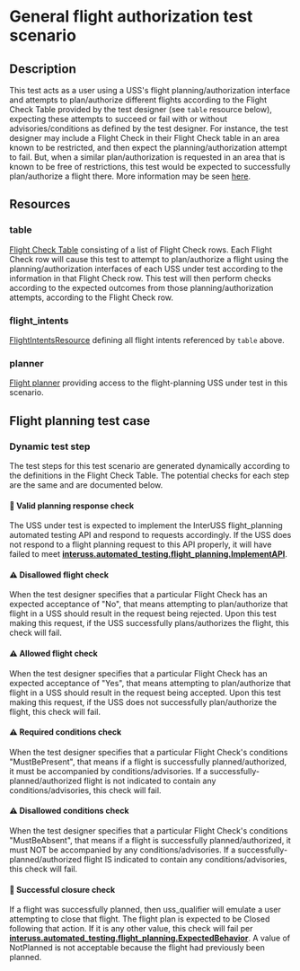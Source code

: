 # General flight authorization test scenario

## Description

This test acts as a user using a USS's flight planning/authorization interface and attempts to plan/authorize different flights according to the Flight Check Table provided by the test designer (see `table` resource below), expecting these attempts to succeed or fail with or without advisories/conditions as defined by the test designer.  For instance, the test designer may include a Flight Check in their Flight Check table in an area known to be restricted, and then expect the planning/authorization attempt to fail.  But, when a similar plan/authorization is requested in an area that is known to be free of restrictions, this test would be expected to successfully plan/authorize a flight there.  More information may be seen [here](https://github.com/interuss/tsc/pull/7).

## Resources

### table

[Flight Check Table](../../../resources/interuss/flight_authorization/flight_check_table.py) consisting of a list of Flight Check rows.  Each Flight Check row will cause this test to attempt to plan/authorize a flight using the planning/authorization interfaces of each USS under test according to the information in that Flight Check row.  This test will then perform checks according to the expected outcomes from those planning/authorization attempts, according to the Flight Check row.

### flight_intents

[FlightIntentsResource](../../../resources/flight_planning/flight_intents_resource.py) defining all flight intents referenced by `table` above.

### planner

[Flight planner](../../../resources/flight_planning/flight_planners.py) providing access to the flight-planning USS under test in this scenario.

## Flight planning test case

### Dynamic test step

The test steps for this test scenario are generated dynamically according to the definitions in the Flight Check Table.  The potential checks for each step are the same and are documented below.

#### 🛑 Valid planning response check

The USS under test is expected to implement the InterUSS flight_planning automated testing API and respond to requests accordingly.  If the USS does not respond to a flight planning request to this API properly, it will have failed to meet **[interuss.automated_testing.flight_planning.ImplementAPI](../../../requirements/interuss/automated_testing/flight_planning.md)**.

#### ⚠️ Disallowed flight check

When the test designer specifies that a particular Flight Check has an expected acceptance of "No", that means attempting to plan/authorize that flight in a USS should result in the request being rejected.  Upon this test making this request, if the USS successfully plans/authorizes the flight, this check will fail.

#### ⚠️ Allowed flight check

When the test designer specifies that a particular Flight Check has an expected acceptance of "Yes", that means attempting to plan/authorize that flight in a USS should result in the request being accepted.  Upon this test making this request, if the USS does not successfully plan/authorize the flight, this check will fail.

#### ⚠️ Required conditions check

When the test designer specifies that a particular Flight Check's conditions "MustBePresent", that means if a flight is successfully planned/authorized, it must be accompanied by conditions/advisories.  If a successfully-planned/authorized flight is not indicated to contain any conditions/advisories, this check will fail.

#### ⚠️ Disallowed conditions check

When the test designer specifies that a particular Flight Check's conditions "MustBeAbsent", that means if a flight is successfully planned/authorized, it must NOT be accompanied by any conditions/advisories.  If a successfully-planned/authorized flight IS indicated to contain any conditions/advisories, this check will fail.

#### 🛑 Successful closure check

If a flight was successfully planned, then uss_qualifier will emulate a user attempting to close that flight.  The flight plan is expected to be Closed following that action.  If it is any other value, this check will fail per **[interuss.automated_testing.flight_planning.ExpectedBehavior](../../../requirements/interuss/automated_testing/flight_planning.md)**.  A value of NotPlanned is not acceptable because the flight had previously been planned.
